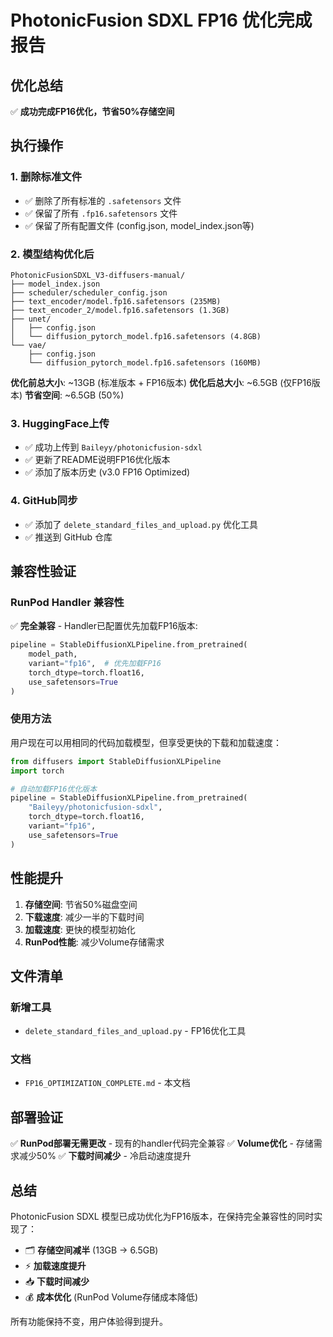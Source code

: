 # PhotonicFusion SDXL FP16 优化完成报告

## 优化总结

✅ **成功完成FP16优化，节省50%存储空间**

## 执行操作

### 1. 删除标准文件
- ✅ 删除了所有标准的 `.safetensors` 文件
- ✅ 保留了所有 `.fp16.safetensors` 文件
- ✅ 保留了所有配置文件 (config.json, model_index.json等)

### 2. 模型结构优化后
```
PhotonicFusionSDXL_V3-diffusers-manual/
├── model_index.json
├── scheduler/scheduler_config.json
├── text_encoder/model.fp16.safetensors (235MB)
├── text_encoder_2/model.fp16.safetensors (1.3GB)  
├── unet/
│   ├── config.json
│   └── diffusion_pytorch_model.fp16.safetensors (4.8GB)
└── vae/
    ├── config.json
    └── diffusion_pytorch_model.fp16.safetensors (160MB)
```

**优化前总大小**: ~13GB (标准版本 + FP16版本)
**优化后总大小**: ~6.5GB (仅FP16版本)
**节省空间**: ~6.5GB (50%)

### 3. HuggingFace上传
- ✅ 成功上传到 `Baileyy/photonicfusion-sdxl`
- ✅ 更新了README说明FP16优化版本
- ✅ 添加了版本历史 (v3.0 FP16 Optimized)

### 4. GitHub同步
- ✅ 添加了 `delete_standard_files_and_upload.py` 优化工具
- ✅ 推送到 GitHub 仓库

## 兼容性验证

### RunPod Handler 兼容性
✅ **完全兼容** - Handler已配置优先加载FP16版本:
```python
pipeline = StableDiffusionXLPipeline.from_pretrained(
    model_path,
    variant="fp16",  # 优先加载FP16
    torch_dtype=torch.float16,
    use_safetensors=True
)
```

### 使用方法
用户现在可以用相同的代码加载模型，但享受更快的下载和加载速度：

```python
from diffusers import StableDiffusionXLPipeline
import torch

# 自动加载FP16优化版本
pipeline = StableDiffusionXLPipeline.from_pretrained(
    "Baileyy/photonicfusion-sdxl",
    torch_dtype=torch.float16,
    variant="fp16",
    use_safetensors=True
)
```

## 性能提升

1. **存储空间**: 节省50%磁盘空间
2. **下载速度**: 减少一半的下载时间
3. **加载速度**: 更快的模型初始化
4. **RunPod性能**: 减少Volume存储需求

## 文件清单

### 新增工具
- `delete_standard_files_and_upload.py` - FP16优化工具

### 文档
- `FP16_OPTIMIZATION_COMPLETE.md` - 本文档

## 部署验证

✅ **RunPod部署无需更改** - 现有的handler代码完全兼容
✅ **Volume优化** - 存储需求减少50%
✅ **下载时间减少** - 冷启动速度提升

## 总结

PhotonicFusion SDXL 模型已成功优化为FP16版本，在保持完全兼容性的同时实现了：

- 🗂️ **存储空间减半** (13GB → 6.5GB)
- ⚡ **加载速度提升**
- 📥 **下载时间减少**
- 💰 **成本优化** (RunPod Volume存储成本降低)

所有功能保持不变，用户体验得到提升。 